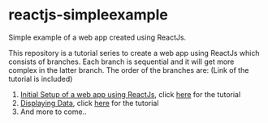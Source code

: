 # reactjs-simpleexample
Simple example of a web app created using ReactJs.

This repository is a tutorial series to create a web app using ReactJs which consists of branches. Each branch is sequential and it will get more complex in the latter branch. The order of the branches are: (Link of the tutorial is included)
1. [Initial Setup of a web app using ReactJs](https://github.com/samuelalvin/reactjs-simpleexample/tree/initialSetup), click [here](http://www.palador.com/2017/03/17/angular-2-vs-reactjs-part-1-setting-an-app-up-from-scratch/) for the tutorial
2. [Displaying Data](https://github.com/samuelalvin/reactjs-simpleexample/tree/simpleList), click [here](http://www.palador.com/2017/06/12/angular-2-vs-reactjs-part-2-displaying-data/) for the tutorial
3. And more to come..
